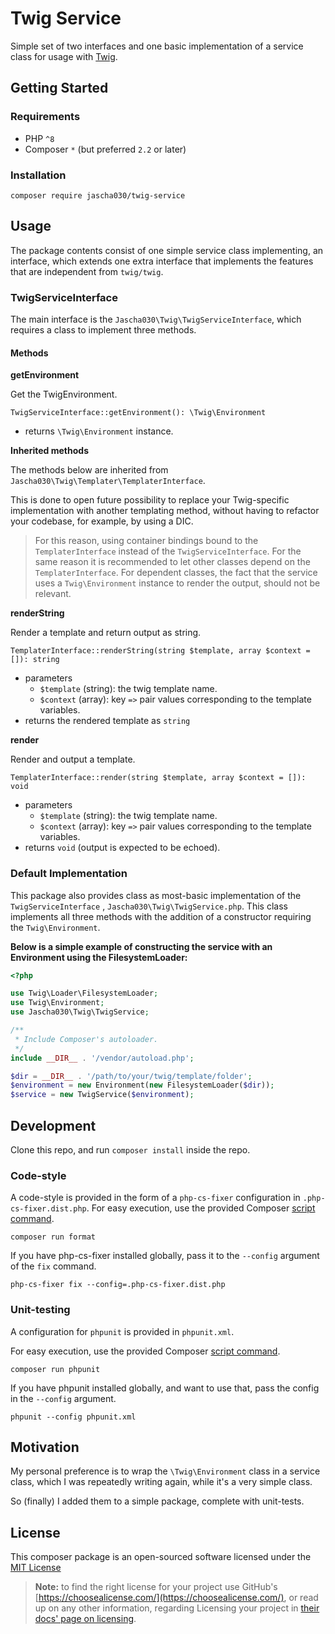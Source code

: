 # Twig Service

Simple set of two interfaces and one basic implementation of a service class for usage
with [Twig](https://github.com/twigphp/Twig).

## Getting Started

### Requirements

* PHP `^8`
* Composer `*` (but preferred `2.2` or later)

### Installation

```shell
composer require jascha030/twig-service
```

## Usage

The package contents consist of one simple service class implementing, an interface, which extends one extra interface
that implements the features that are independent from `twig/twig`.

### TwigServiceInterface

The main interface is the `Jascha030\Twig\TwigServiceInterface`, which requires a class to implement three methods.

#### Methods

**getEnvironment**

Get the TwigEnvironment.

`TwigServiceInterface::getEnvironment(): \Twig\Environment`

* returns `\Twig\Environment` instance.

**Inherited methods**

The methods below are inherited from `Jascha030\Twig\Templater\TemplaterInterface`.

This is done to open future possibility to replace your Twig-specific implementation with another templating method,
without having to refactor your codebase, for example, by using a DIC.

> For this reason, using container bindings bound to the `TemplaterInterface` instead of the `TwigServiceInterface`.
> For the same reason it is recommended to let other classes depend on the `TemplaterInterface`.
> For dependent classes, the fact that the service uses a `Twig\Environment` instance to render the output, should not be relevant.

**renderString**

Render a template and return output as string.

`TemplaterInterface::renderString(string $template, array $context = []): string`

* parameters
    * `$template` (string): the twig template name.
    * `$context` (array): key `=>` pair values corresponding to the template variables.
* returns the rendered template as `string`

**render**

Render and output a template.

`TemplaterInterface::render(string $template, array $context = []): void`

* parameters
    * `$template` (string): the twig template name.
    * `$context` (array): key `=>` pair values corresponding to the template variables.
* returns `void` (output is expected to be echoed).

### Default Implementation

This package also provides class as most-basic implementation of the `TwigServiceInterface`
, `Jascha030\Twig\TwigService.php`. This class implements all three methods with the addition of a constructor requiring
the `Twig\Environment`.

**Below is a simple example of constructing the service with an Environment using the FilesystemLoader:**

```php
<?php

use Twig\Loader\FilesystemLoader;
use Twig\Environment;
use Jascha030\Twig\TwigService;

/**
 * Include Composer's autoloader. 
 */
include __DIR__ . '/vendor/autoload.php';

$dir = __DIR__ . '/path/to/your/twig/template/folder';
$environment = new Environment(new FilesystemLoader($dir));
$service = new TwigService($environment);

```

## Development

Clone this repo, and run `composer install` inside the repo.

### Code-style

A code-style is provided in the form of a `php-cs-fixer` configuration in `.php-cs-fixer.dist.php`. For easy execution,
use the provided Composer [script command](https://getcomposer.org/doc/articles/scripts.md).

```shell
composer run format
```

If you have php-cs-fixer installed globally, pass it to the `--config` argument of the `fix` command.

```shell
php-cs-fixer fix --config=.php-cs-fixer.dist.php
```

### Unit-testing

A configuration for `phpunit` is provided in `phpunit.xml`.

For easy execution, use the provided Composer [script command](https://getcomposer.org/doc/articles/scripts.md).

```shell
composer run phpunit
```

If you have phpunit installed globally, and want to use that, pass the config in the `--config` argument.

```shell
phpunit --config phpunit.xml
```

## Motivation

My personal preference is to wrap the `\Twig\Environment` class in a service class, which I was repeatedly writing
again, while it's a very simple class.

So (finally) I added them to a simple package, complete with unit-tests.

## License

This composer package is an open-sourced software licensed under
the [MIT License](https://github.com/jascha030/twig-service/blob/master/LICENSE.md)

> **Note:** to find the right license for your project
> use GitHub's [https://choosealicense.com/](https://choosealicense.com/),
> or read up on any other information, regarding Licensing your project in [their docs' page on licensing](https://docs.github.com/en/github/creating-cloning-and-archiving-repositories/creating-a-repository-on-github/licensing-a-repository).
